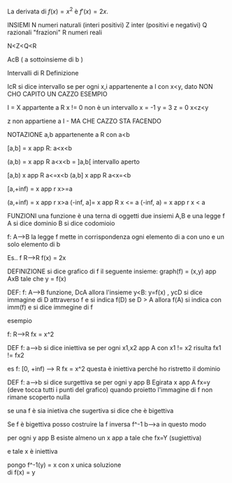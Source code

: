 


La derivata di $f(x) = x^2$ è $f'(x) = 2x$.

INSIEMI
N numeri naturali  (interi positivi) 
Z inter (positivi e negativi) 
Q razionali "frazioni" 
R numeri reali 

N<Z<Q<R


AcB ( a sottoinsieme di b ) 

Intervalli di R
Definizione 

IcR si dice intervallo se per ogni x,i appartenente a I con x<y, dato NON CHO CAPITO UN CAZZO
ESEMPIO 

I = X appartente a R x != 0 non è un intervallo
    x = -1 y = 3 z = 0
    x<z<y 

z non appartiene a I - MA CHE CAZZO STA FACENDO

NOTAZIONE 
a,b appartenente a R  con a<b

[a,b] = x app R: a<x<b

(a,b) = x app R a<x<b = ]a,b[ intervallo aperto 

[a,b) x app R a<=x<b
(a,b] x app R a<x=<b

[a,+inf) = x app r x>=a 

(a,+inf) = x app r x>a 
(-inf, a]= x app R x <= a
(-inf, a) = x app r x < a



FUNZIONI 
una funzione è una terna di oggetti due insiemi A,B e una legge f 
A si dice dominio 
B si dice codomioio 

f: A-->B
la legge f mette in corrispondenza ogni elemento di a con uno e un solo elemento di b 


Es.. f R-->R 
f(x) = 2x

DEFINIZIONE 
si dice grafico di f il seguente insieme: 
graph(f)  = (x,y) app AxB tale che y = f(x) 

DEF: f: A-->B funzione, DcA
allora l'insieme y<B: y=f(x) , ycD 
si dice immagine di D attraverso f e si indica f(D) 
se D > A allora f(A) si indica con imm(f) e si dice immegine di f

esempio 

f: R-->R fx = x^2 



DEF 
f: a-->b si dice iniettiva se per ogni x1,x2 app A con x1 != x2 risulta fx1 != fx2 

es 
f: [0, +inf) --> R fx = x^2 
questa è iniettiva perché ho ristretto il dominio

DEF 
f: a-->b  si dice surgettiva se per ogni y app B Egirata x app A fx=y 
(deve tocca tutti i punti del grafico) quando proietto l'immagine di f non rimane scoperto nulla 

se una f è sia inietiva che sugertiva si dice che è bigettiva

Se f è bigettiva posso costruire la f inversa f^-1 b-->a in questo modo

per ogni y app B esiste almeno un x app a tale che fx=Y (sugiettiva) 

e tale x è iniettiva 


pongo f^-1(y) = x con x unica soluzione  
di f(x) = y 










 